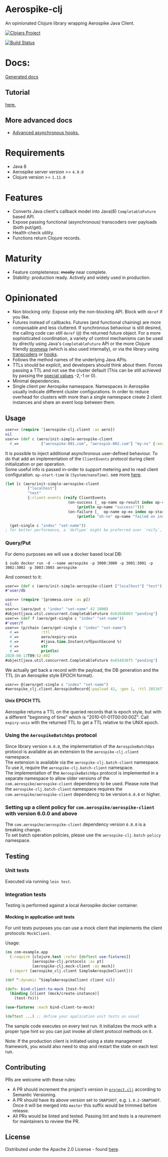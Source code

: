 # Aerospike-clj

An opinionated Clojure library wrapping Aerospike Java Client.

[![Clojars Project](https://img.shields.io/clojars/v/com.appsflyer/aerospike-clj.svg)](https://clojars.org/com.appsflyer/aerospike-clj)

[![Build Status](https://img.shields.io/github/workflow/status/AppsFlyer/aerospike-clj/Push%20CI%20-%20master?event=push&branch=master&label=build%20%26%20test)](https://github.com/AppsFlyer/aerospike-clj/actions)
# Docs:
[Generated docs](https://appsflyer.github.io/aerospike-clj/)

## Tutorial
[here.](https://appsflyer.github.io/aerospike-clj/tutorial.html)
## More advanced docs
* [Advanced asynchronous hooks.](https://appsflyer.github.io/aerospike-clj/advanced-async-hooks.html)

# Requirements
- Java 8
- Aerospike server version >= `4.9.0`
- Clojure version >= `1.11.0`

# Features
- Converts Java client's callback model into Java(8) `CompletableFuture` based API.
- Expose passing functional (asynchronous) transcoders over payloads (both put/get).
- Health-check utility.
- Functions return Clojure records.

# Maturity
- Feature completeness: ~~mostly~~ near complete.
- Stability: production ready. Actively and widely used in production.

# Opinionated
- Non blocking only: Expose only the non-blocking API. Block with `deref` if you like.
- Futures instead of callbacks. Futures (and functional chaining) are more composable and less cluttered.
If synchronous behaviour is still desired, the calling code can still `deref` (`@`) the returned future object.
For a more sophisticated coordination, a variety of control mechanisms can be used by directly using Java's
`CompletableFuture` API or the more Clojure friendly [promesa](https://github.com/funcool/promesa) (which is also used internally),
or via the library using [transcoders](https://appsflyer.github.io/aerospike-clj/index.html) or
[hooks](https://appsflyer.github.io/aerospike-clj/advanced-async-hooks.html).
- Follows the method names of the underlying Java APIs.
- TTLs should be explicit, and developers should think about them. Forces passing a TTL and not use the cluster default
(This can be still achieved by passing the [special values](https://www.aerospike.com/apidocs/java/com/aerospike/client/policy/WritePolicy.html#expiration) -2,-1 or 0).
- Minimal dependencies.
- Single client per Aerospike namespace. Namespaces in Aerospike usually indicate different cluster configurations.
In order to reduce overhead for clusters with more than a single namespace create 2 client instances and share an event
loop between them.

## Usage

```clojure
user=> (require '[aerospike-clj.client :as aero])
nil
user=> (def c (aero/init-simple-aerospike-client
  #_=>          ["aerospike-001.com", "aerospik-002.com"] "my-ns" {:enable-logging true}))
```

It is possible to inject additional asynchronous user-defined behaviour. To do that add an implementation of  the
`ClientEvents` protocol during client initialization or per operation.  
Some useful info is passed in-order to support metering and to read client configuration. `op-start-time` is
`(System/nanoTime)`. 
see more [here](https://appsflyer.github.io/aerospike-clj/advanced-async-hooks.html).

```clojure
(let [c (aero/init-simple-aerospike-client
          ["localhost"]
          "test"
          {:client-events (reify ClientEvents
                            (on-success [_ op-name op-result index op-start-time]
                                (println op-name "success!")))
                            (on-failure [_  op-name op-ex index op-start-time]
                                (println "oh-no" op-name "failed on index" index)))})]

  (get-single c "index" "set-name"))
; for better performance, a `deftype` might be preferred over `reify`, if possible.
```

### Query/Put
For demo purposes we will use a docker based local DB:
```shell
$ sudo docker run -d --name aerospike -p 3000:3000 -p 3001:3001 -p 3002:3002 -p 3003:3003 aerospike
```
And connect to it:
```clojure
user=> (def c (aero/init-simple-aerospike-client ["localhost"] "test"))
#'user/db
```

```clojure
user=> (require '[promesa.core :as p])
nil
user=> (aero/put c "index" "set-name" 42 1000)
#object[java.util.concurrent.CompletableFuture 0x6264b083 "pending"]
user=> (def f (aero/get-single c "index" "set-name"))
#'user/f
user=> (p/chain (aero/get-single c "index" "set-name")
  #_=>          :ttl
  #_=>          aero/expiry-unix
  #_=>          #(java.time.Instant/ofEpochSecond %)
  #_=>          str
  #_=>          println)
2020-08-13T09:52:49Z
#object[java.util.concurrent.CompletableFuture 0x654830f5 "pending"]
```
We actually get back a record with the payload, the DB generation and the TTL (in an Aerospike style EPOCH format).
```clojure
user=> @(aero/get-single c "index" "set-name")
#aerospike_clj.client.AerospikeRecord{:payload 42, :gen 1, :ttl 285167713}
```

#### Unix EPOCH TTL
Aerospike returns a TTL on the queried records that is epoch style, but with a different "beginning of time" which is "2010-01-01T00:00:00Z".
Call `expiry-unix` with the returned TTL to get a TTL relative to the UNIX epoch.

### Using the `AerospikeBatchOps` protocol

Since library version `4.0.0`, the implementation of the `AerospikeBatchOps` protocol is available as an extension to
the `aerospike-clj.client` namespace.  
The extension is available via the `aerospike-clj.batch-client` namespace.  
To use it, require the `aerospike-clj.batch-client` namespace.  
The implementation of the `AerospikeBatchOps` protocol is implemented in a separate namespace to allow older versions of
the `com.aerospike/aerospike-client` dependency to be used.
Please note that the `aerospike-clj.batch-client` namespace requires the `com.aerospike/aerospike-client` dependency to
be version `6.0.0` or higher.

### Setting up a client policy for `com.aerospike/aerospike-client` with version 6.0.0 and above

The `com.aerospike/aerospike-client` dependency version `6.0.0` is a breaking change.  
To set batch operation policies, please use the `aerospike-clj.batch-policy` namespace.

## Testing
### Unit tests
Executed via running `lein test`.

### Integration tests
Testing is performed against a local Aerospike docker container.

#### Mocking in application unit tests
For unit tests purposes you can use a mock client that implements the client protocols: `MockClient`.

Usage:

```clojure
(ns com-example.app 
  (:require [clojure.test :refer [deftest use-fixtures]]
            [aerospike-clj.protocols :as pt]
            [aerospike-clj.mock-client :as mock])
  (:import [aerospike_clj.client SimpleAerospikeClient]))

(def ^:dynamic ^SimpleAerospikeClient client nil)

(defn- bind-client-to-mock [test-fn]
  (binding [client (mock/create-instance)]
    (test-fn)))

(use-fixtures :each bind-client-to-mock)

(deftest ...) ;; define your application unit tests as usual
```

The sample code executes on every test run. It initializes the mock with a proper type hint
so you can just invoke all client protocol methods on it.

Note: If the production client is initiated using a state management framework,
you would also need to stop and restart the state on each test run.


## Contributing
PRs are welcome with these rules:
* A PR should increment the project's version in [`project.clj`](project.clj) according
to Semantic Versioning.
* A PR should have its above version set to `SNAPSHOT`, e.g. `1.0.2-SNAPSHOT`.
Once it will be merged into `master` this suffix would be trimmed before release.
* All PRs would be linted and tested. Passing lint and tests is a reuirement for
maintainers to review the PR.

## License

Distributed under the Apache 2.0 License - found [here](https://github.com/AppsFlyer/aerospike-clj/blob/master/LICENSE).
